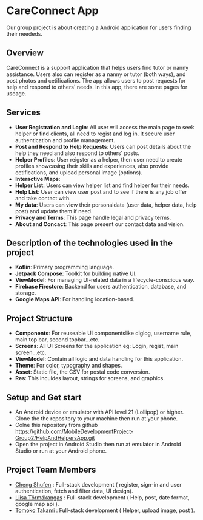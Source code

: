# CareConnect App
Our group project is about creating a Android application for users finding their neededs.

## Overview
CareConnect is a support application that helps users find tutor or nanny assistance. Users also can register as a nanny or tutor (both ways), and post photos and cetifications.
The app allows users to post requests for help and respond to others' needs.
In this app, there are some pages for useage.

## Services
- **User Registration and Login**: All user will access the main page to seek helper or find clients, all need to regist and log in. It secure user authentication and profile management.
- **Post and Respond to Help Requests**: Users can post details about the help they need and also respond to others' posts.
- **Helper Profiles**: User reigster as a helper, then user need to create profiles showcasing their skills and experiences, also provide cetifications, and upload personal image (options).
- **Interactive Maps**:
- **Helper List**: Users can view helper list and find helper for their needs.
- **Help List**: User can view user post and to see if there is any job offer and take contact with. 
- **My data**: Users can view their personaldata (user data, helper data, help post) and update them if need.
- **Privacy and Terms**: This page handle legal and privacy terms.
- **About and Concact**: This page present our contact data and vision.
## Description of the technologies used in the project
- **Kotlin**: Primary programming language.
- **Jetpack Compose**: Toolkit for building native UI.
- **ViewModel**: For managing UI-related data in a lifecycle-conscious way.
- **Firebase Firestore**: Backend for users authentication, database, and storage.
- **Google Maps API**: For handling location-based.
## Project Structure
- **Components**: For reuseable UI componentslike diglog, username rule, main top bar, second topbar...etc.
- **Screens**: All UI Screens for the application eg: Login, regist, main screen...etc.
- **ViewModel**: Contain all logic and data handling for this application.
- **Theme**: For color, typography and shapes.
- **Asset**: Static file, the CSV for postal code conversion.
- **Res**: This inculdes layout, strings for screens, and graphics.
## Setup and Get start
- An Android device or emulator with API level 21 (Lollipop) or higher. Clone the the repository to your machine then run at your phone.
- Colne this repository from github https://github.com/MobileDevelopmentProject-Group2/HelpAndHelpersApp.git
-  Open the project in Android Studio then run at emulator in Android Studio or run at your Android phone.

## Project Team Members
- [Cheng Shufen](https://github.com/ofiscarlett) : Full-stack development ( register, sign-in and user authentication, fetch and filter data, UI design).
- [Liisa Törmäkangas](https://github.com/liisatormakangas) : Full-stack development ( Help, post, date format, google map api ).
- [Tomoko Takami](https://github.com/t2tato01) : Full-stack development ( Helper, upload image, post ).
